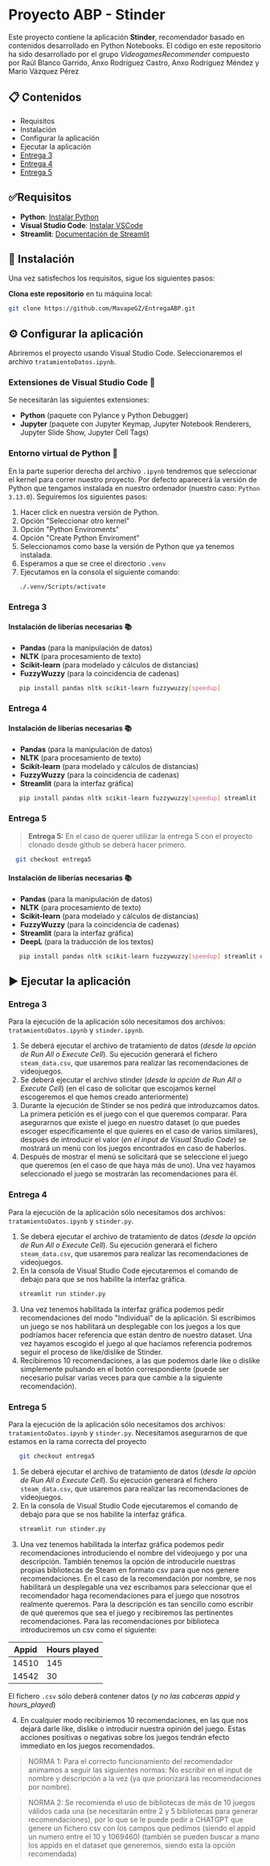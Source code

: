 
# Proyecto ABP - Stinder 

Este proyecto contiene la aplicación **Stinder**, recomendador basado en contenidos desarrollado en Python Notebooks. 
El código en este repositorio ha sido desarrollado por el grupo _VideogamesRecommender_ compuesto por Raúl Blanco Garrido, Anxo Rodríguez Castro, Anxo Rodríguez Méndez y Mario Vázquez Pérez


## 📋 Contenidos

- Requisitos
- Instalación
- Configurar la aplicación
- Ejecutar la aplicación
- [Entrega 3](#entrega-3)
- [Entrega 4](#entrega-4)
- [Entrega 5](#entrega-5)


## ✅Requisitos

- **Python**: [Instalar Python](https://www.python.org/downloads/)
- **Visual Studio Code**: [Instalar VSCode](https://code.visualstudio.com/)
- **Streamlit**: [Documentación de Streamlit](https://streamlit.io/)

## 🚀 Instalación

Una vez satisfechos los requisitos, sigue los siguientes pasos:

**Clona este repositorio** en tu máquina local:

   ```bash
   git clone https://github.com/MavapeGZ/EntregaABP.git
   ```

## ⚙️ Configurar la aplicación
Abriremos el proyecto usando Visual Studio Code. Seleccionaremos el archivo `tratamientoDatos.ipynb`.

### **Extensiones de Visual Studio Code 🔌**
Se necesitarán las siguientes extensiones: 
- **Python** (paquete con Pylance y Python Debugger)
- **Jupyter** (paquete con Jupyter Keymap, Jupyter Notebook Renderers, Jupyter Slide Show, Jupyter Cell Tags)

### **Entorno virtual de Python 🐍**
En la parte superior derecha del archivo `.ipynb` tendremos que seleccionar el kernel para correr nuestro proyecto. Por defecto aparecerá la versión de Python que tengamos instalada en nuestro ordenador (nuestro caso: `Python 3.13.0`). Seguiremos los siguientes pasos: 
  1. Hacer click en nuestra versión de Python.
  2. Opción "Seleccionar otro kernel"
  3. Opción "Python Enviroments"
  4. Opción "Create Python Enviroment"
  5. Seleccionamos como base la versión de Python que ya tenemos instalada.
  6. Esperamos a que se cree el directorio `.venv`
  7. Ejecutamos en la consola el siguiente comando:

```bash
   ./.venv/Scripts/activate
   ```
     

### **Entrega 3**

#### **Instalación de liberías necesarias 📚**
- **Pandas** (para la manipulación de datos)
- **NLTK** (para procesamiento de texto)
- **Scikit-learn** (para modelado y cálculos de distancias)
- **FuzzyWuzzy** (para la coincidencia de cadenas)

```bash
   pip install pandas nltk scikit-learn fuzzywuzzy[speedup]
   ```

### **Entrega 4**

#### **Instalación de liberías necesarias 📚**
- **Pandas** (para la manipulación de datos)
- **NLTK** (para procesamiento de texto)
- **Scikit-learn** (para modelado y cálculos de distancias)
- **FuzzyWuzzy** (para la coincidencia de cadenas)
- **Streamlit** (para la interfaz gráfica)

```bash
   pip install pandas nltk scikit-learn fuzzywuzzy[speedup] streamlit
   ```

### **Entrega 5**

> **Entrega 5:** En el caso de querer utilizar la entrega 5 con el proyecto clonado desde github se deberá hacer primero.
 ```bash
   git checkout entrega5
   ```

#### **Instalación de liberías necesarias 📚**
- **Pandas** (para la manipulación de datos)
- **NLTK** (para procesamiento de texto)
- **Scikit-learn** (para modelado y cálculos de distancias)
- **FuzzyWuzzy** (para la coincidencia de cadenas)
- **Streamlit** (para la interfaz gráfica)
- **DeepL** (para la traducción de los textos)

```bash
   pip install pandas nltk scikit-learn fuzzywuzzy[speedup] streamlit deepl
   ```


## ▶️ Ejecutar la aplicación
### **Entrega 3**
Para la ejecución de la aplicación sólo necesitamos dos archivos: `tratamientoDatos.ipynb` y `stinder.ipynb`.

1. Se deberá ejecutar el archivo de tratamiento de datos (*desde la opción de Run All o Execute Cell*). Su ejecución generará el fichero `steam_data.csv`, que usaremos para realizar las recomendaciones de videojuegos.
2. Se deberá ejecutar el archivo stinder (*desde la opción de Run All o Execute Cell*) (en el caso de solicitar que escojamos kernel escogeremos el que hemos creado anteriormente)
3. Durante la ejecución de Stinder se nos pedirá que introduzcamos datos. La primera petición es el juego con el que queremos comparar. Para asegurarnos que existe el juego en nuestro dataset (o que puedes escoger específicamente el que quieres en el caso de varios similares), después de introducir el valor (*en el input de Visual Studio Code*) se mostrará un menú con los juegos encontrados en caso de haberlos.
4. Después de mostrar el menú se solicitará que se seleccione el juego que queremos (en el caso de que haya más de uno). Una vez hayamos seleccionado el juego se mostrarán las recomendaciones para él.

### **Entrega 4**
Para la ejecución de la aplicación sólo necesitamos dos archivos: `tratamientoDatos.ipynb` y `stinder.py`.

1. Se deberá ejecutar el archivo de tratamiento de datos (*desde la opción de Run All o Execute Cell*). Su ejecución generará el fichero `steam_data.csv`, que usaremos para realizar las recomendaciones de videojuegos.
2. En la consola de Visual Studio Code ejecutaremos el comando de debajo para que se nos habilite la interfaz gráfica.
```bash
   streamlit run stinder.py
   ```
3. Una vez tenemos habilitada la interfaz gráfica podemos pedir recomendaciones del modo "Individual" de la aplicación. Si escribimos un juego se nos habilitará un desplegable con los juegos a los que podríamos hacer referencia que están dentro de nuestro dataset. Una vez hayamos escogido el juego al que hacíamos referencia podremos seguir el proceso de like/dislike de Stinder.
4. Recibiremos 10 recomendaciones, a las que podemos darle like o dislike simplemente pulsando en el botón correspondiente (puede ser necesario pulsar varias veces para que cambie a la siguiente recomendación). 

### **Entrega 5**
Para la ejecución de la aplicación sólo necesitamos dos archivos: `tratamientoDatos.ipynb` y `stinder.py`. Necesitamos asegurarnos de que estamos en la rama correcta del proyecto 
```bash
   git checkout entrega5
   ```
1. Se deberá ejecutar el archivo de tratamiento de datos (*desde la opción de Run All o Execute Cell*). Su ejecución generará el fichero `steam_data.csv`, que usaremos para realizar las recomendaciones de videojuegos.
2. En la consola de Visual Studio Code ejecutaremos el comando de debajo para que se nos habilite la interfaz gráfica.
```bash
   streamlit run stinder.py
   ```
3. Una vez tenemos habilitada la interfaz gráfica podemos pedir recomendaciones introduciendo el nombre del videojuego y por una descripción. También tenemos la opción de introducirle nuestras propias bibliotecas de Steam en formato csv para que nos genere recomendaciones. En el caso de la recomendación por nombre, se nos habilitará un desplegable una vez escribamos para seleccionar que el recomendador haga recomendaciones para el juego que nosotros realmente queremos. Para la descripción es tan sencillo como escribir de qué queremos que sea el juego y recibiremos las pertinentes recomendaciones. Para las recomendaciones por biblioteca introduciremos un csv como el siguiente:

| Appid  | Hours played |
| ------ | ------------ |
| 14510  | 145  |
| 14542  | 30  |

El fichero `.csv` sólo deberá contener datos (_y no las cabceras appid y hours_played_)

4. En cualquier modo recibiriemos 10 recomendaciones, en las que nos dejará darle like, dislike o introducir nuestra opinión del juego. Estas acciones positivas o negativas sobre los juegos tendrán efecto immediato en los juegos recomendados.
> NORMA 1: Para el correcto funcionamiento del recomendador animamos a seguir las siguientes normas: No escribir en el input de nombre y descripción a la vez (ya que priorizará las recomendaciones por nombre).

> NORMA 2: Se recomienda el uso de bibliotecas de más de 10 juegos válidos cada una (se necesitarán entre 2 y 5 bibliotecas para generar recomendaciones), por lo que se le puede pedir a CHATGPT que genere un fichero csv con los campos que pedimos (siendo el appid un numero entre el 10 y 1069460) (también se pueden buscar a mano los appids en el dataset que generemos, siendo esta la opción recomendada)
